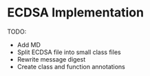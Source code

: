 # ECDSA Implementation

TODO:
  - Add MD
  - Split ECDSA file into small class files
  - Rewrite message digest
  - Create class and function annotations
